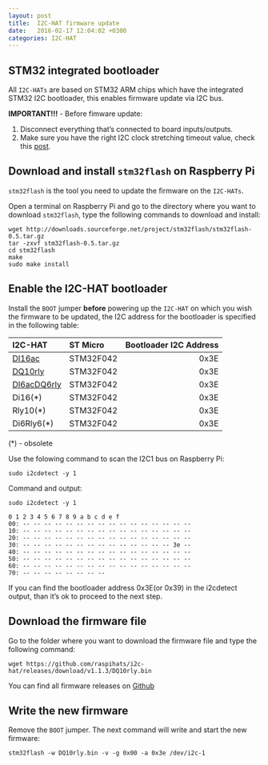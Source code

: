 ```yaml
---
layout: post
title:  I2C-HAT firmware update
date:   2016-02-17 12:04:02 +0300
categories: I2C-HAT
---
```


## STM32 integrated bootloader

All `I2C-HATs` are based on STM32 ARM chips which have the integrated STM32 I2C bootloader, this enables firmware update via I2C bus.

**IMPORTANT!!!** - Before fimware update:
  1. Disconnect everything that’s connected to board inputs/outputs.
  2. Make sure you have the right I2C clock stretching timeout value, check this [post][i2c-clkst-post].

## Download and install `stm32flash` on Raspberry Pi

`stm32flash` is the tool you need to update the firmware on the `I2C-HATs`.

Open a terminal on Raspberry Pi and go to the directory where you want to download `stm32flash`, type the following commands to download and install:

```
wget http://downloads.sourceforge.net/project/stm32flash/stm32flash-0.5.tar.gz
tar -zxvf stm32flash-0.5.tar.gz
cd stm32flash
make
sudo make install
```
## Enable the I2C-HAT bootloader

Install the `BOOT` jumper **before** powering up the `I2C-HAT` on which you wish the firmware to be updated, the I2C address for the bootloader is specified in the following table:

| I2C-HAT                        | ST Micro     | Bootloader I2C Address            |
|:-------------------------------|:-------------|----------------------------------:|
| [DI16ac][di16ac]               | STM32F042    | 0x3E                              |
| [DQ10rly][dq10rly]             | STM32F042    | 0x3E                              |
| [DI6acDQ6rly][di6acdq6rly]     | STM32F042    | 0x3E                              |
| Di16(*)                        | STM32F042    | 0x3E                              |
| Rly10(*)                       | STM32F042    | 0x3E                              |
| Di6Rly6(*)                     | STM32F042    | 0x3E                              |

(*) - obsolete

Use the folowing command to scan the I2C1 bus on Raspberry Pi:

`sudo i2cdetect -y 1`

Command and output:
```
sudo i2cdetect -y 1

0 1 2 3 4 5 6 7 8 9 a b c d e f
00: -- -- -- -- -- -- -- -- -- -- -- -- -- -- -- --
10: -- -- -- -- -- -- -- -- -- -- -- -- -- -- -- --
20: -- -- -- -- -- -- -- -- -- -- -- -- -- -- -- --
30: -- -- -- -- -- -- -- -- -- -- -- -- -- -- 3e --
40: -- -- -- -- -- -- -- -- -- -- -- -- -- -- -- --
50: -- -- -- -- -- -- -- -- -- -- -- -- -- -- -- --
60: -- -- -- -- -- -- -- -- -- -- -- -- -- -- -- --
70: -- -- -- -- -- -- -- --
```
If you can find the bootloader address 0x3E(or 0x39) in the i2cdetect output, than it’s ok to proceed to the next step.

## Download the firmware file

Go to the folder where you want to download the firmware file and type the following command:
```
wget https://github.com/raspihats/i2c-hat/releases/download/v1.1.3/DQ10rly.bin
```
You can find all firmware releases on [Github][github]

## Write the new firmware

Remove the `BOOT` jumper. The next command will write and start the new firmware:
```
stm32flash -w DQ10rly.bin -v -g 0x00 -a 0x3e /dev/i2c-1
```

[i2c-clkst-post]: {{site.baseurl}}/i2c-hat/2016/02/16/raspberry-pi-i2c-clock-stretch-timeout.html
[di16ac]: {{site.baseurl}}/products/i2c-hats/di16ac
[dq10rly]: {{site.baseurl}}/products/i2c-hats/dq10rly
[di6acdq6rly]: {{site.baseurl}}/products/i2c-hats/di6acdq6rly
[github]: https://github.com/raspihats/i2c-hat/releases